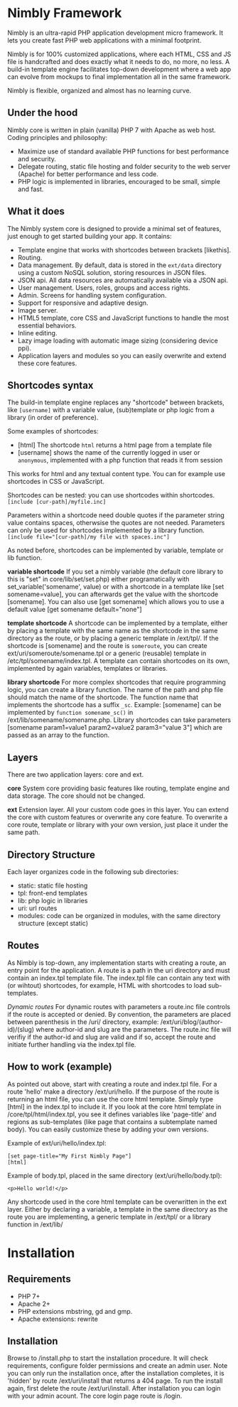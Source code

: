 Nimbly Framework
================
Nimbly is an ultra-rapid PHP application development micro framework. It lets you create fast PHP web applications with a minimal footprint. 

Nimbly is for 100% customized applications, where each HTML, CSS and JS file is handcrafted and does exactly what it needs to do, no more, no less.
A build-in template engine facilitates top-down development where a web app can evolve from mockups to final implementation all in the same framework.

Nimbly is flexible, organized and almost has no learning curve.


## Under the hood
Nimbly core is written in plain (vanilla) PHP 7 with Apache as web host. Coding principles and philosophy:
* Maximize use of standard available PHP functions for best performance and security. 
* Delegate routing, static file hosting and folder security to the web server (Apache) for better performance and less code.
* PHP logic is implemented in libraries, encouraged to be small, simple and fast.


## What it does
The Nimbly system core is designed to provide a minimal set of features, just enough to get started building your app. It contains:

* Template engine that works with shortcodes between brackets [likethis].
* Routing.
* Data management. By default, data is stored in the `ext/data` directory using a custom NoSQL solution, storing resources in JSON files. 
* JSON api. All data resources are automatically available via a JSON api.
* User management. Users, roles, groups and access rights.
* Admin. Screens for handling system configuration.
* Support for responsive and adaptive design.
* Image server.
* HTML5 template, core CSS and JavaScript functions to handle the most essential behaviors.
* Inline editing.
* Lazy image loading with automatic image sizing (considering device ppi).
* Application layers and modules so you can easily overwrite and extend these core features.


## Shortcodes syntax
The build-in template engine replaces any "shortcode" between brackets, like `[username]` with a variable value, (sub)template or php logic from a library (in order of preference). 

Some examples of shortcodes:
* [html] The shortcode `html` returns a html page from a template file
* [username] shows the name of the currently logged in user or `anonymous`, implemented with a php function that reads it from session

This works for html and any textual content type. You can for example use shortcodes in CSS or JavaScript.

Shortcodes can be nested: you can use shortcodes within shortcodes. `[include [cur-path]/myfile.inc]`

Parameters within a shortcode need double quotes if the parameter string value contains spaces, otherwsise the quotes are not needed. Parameters can only be used for shortcodes implemented by a library function. `[include file="[cur-path]/my file with spaces.inc"]`

As noted before, shortcodes can be implemented by variable, template or lib function.

__variable shortcode__
If you set a nimbly variable (the default core library to this is "set" in core/lib/set/set.php) either programatically with set_variable('somename', value) or with a shortcode in a template like [set somename=value], you can afterwards get the value with the shortcode [somename]. You can also use [get somename] which allows you to use a default value [get somename default="none"]

__template shortcode__
A shortcode can be implemented by a template, either by placing a template with the same name as the shortcode in the same directory as the route, or by placing a generic template in /ext/tpl/. If the shortcode is [somename] and the route is `someroute`, you can create ext/uri/someroute/somename.tpl or a generic (reusable) template in /etc/tpl/somename/index.tpl. A template can contain shortcodes on its own, implemented by again variables, templates or libraries.

__library shortcode__
For more complex shortcodes that require programming logic, you can create a library function. The name of the path and php file should match the name of the shortcode. The function name that implements the shortcode has a suffix `_sc`. Example: [somename] can be implemented by `function somename_sc()` in /ext/lib/somename/somename.php.
Library shortcodes can take parameters [somename param1=value1 param2=value2 param3="value 3"] which are passed as an array to the function.


## Layers
There are two application layers: core and ext.

__core__
System core providing basic features like routing, template engine and data storage. The core should not be changed. 

__ext__
Extension layer. All your custom code goes in this layer. You can extend the core with custom features or overwrite any core feature. To overwrite a core route, template or library with your own version, just place it under the same path.


## Directory Structure
Each layer organizes code in the following sub directories:

* static: static file hosting
* tpl: front-end templates
* lib: php logic in libraries
* uri: url routes
* modules: code can be organized in modules, with the same directory structure (except static)


## Routes
As Nimbly is top-down, any implementation starts with creating a route, an entry point for the application. A route is a path in the uri directory and must contain an index.tpl template file. The index.tpl file can contain any text with (or wihtout) shortcodes, for example, HTML with shortcodes to load sub-templates.

_Dynamic routes_
For dynamic routes with parameters a route.inc file controls if the route is accepted or denied. By convention, the parameters are placed between parenthesis in the /uri/ directory, example: /ext/uri/blog/(author-id)/(slug) where author-id and slug are the parameters. The route.inc file will verifiy if the author-id and slug are valid and if so, accept the route and initiate further handling via the index.tpl file.


## How to work (example)
As pointed out above, start with creating a route and index.tpl file. For a route 'hello' make a directory /ext/uri/hello. If the purpose of the route is returning an html file, you can use the core html template. Simply type [html] in the index.tpl to include it. If you look at the core html template in /core/tpl/html/index.tpl, you see it defines variables like 'page-title' and regions as sub-templates (like page that contains a subtemplate named body). You can easily customize these by adding your own versions.

Example of ext/uri/hello/index.tpl:
```
[set page-title="My First Nimbly Page"]
[html]
```

Example of body.tpl, placed in the same directory (ext/uri/hello/body.tpl):
```
<p>Hello world!</p>
```

Any shortcode used in the core html template can be overwritten in the ext layer. Either by declaring a variable, a template in the same directory as the route you are implementing, a generic template in /ext/tpl/ or a library function in /ext/lib/


Installation
============

## Requirements
* PHP 7+
* Apache 2+
* PHP extensions mbstring, gd and gmp.
* Apache extensions: rewrite

## Installation
Browse to /install.php to start the installation procedure. It will check requirements, configure folder permissions and create an admin user. Note you can only run the installation once, after the installation completes, it is 'hidden' by route /ext/uri/install that returns a 404 page. To run the install again, first delete the route /ext/uri/install.
After installation you can login with your admin acount. The core login page route is /login.